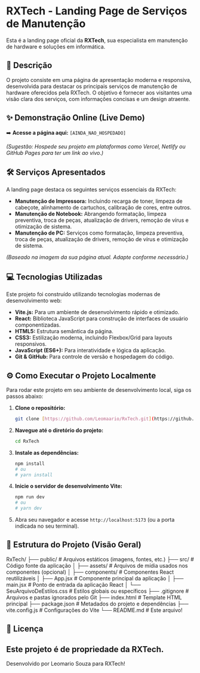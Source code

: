 # RXTech - Landing Page de Serviços de Manutenção

<p align="center">
  </p>

Esta é a landing page oficial da **RXTech**, sua especialista em manutenção de hardware e soluções em informática.

## 🚀 Descrição

O projeto consiste em uma página de apresentação moderna e responsiva, desenvolvida para destacar os principais serviços de manutenção de hardware oferecidos pela RXTech. O objetivo é fornecer aos visitantes uma visão clara dos serviços, com informações concisas e um design atraente.

## ✨ Demonstração Online (Live Demo)

➡️ **Acesse a página aqui:** `[AINDA_NAO_HOSPEDADO]`

*(Sugestão: Hospede seu projeto em plataformas como Vercel, Netlify ou GitHub Pages para ter um link ao vivo.)*

## 🛠️ Serviços Apresentados

A landing page destaca os seguintes serviços essenciais da RXTech:

* **Manutenção de Impressora:** Incluindo recarga de toner, limpeza de cabeçote, alinhamento de cartuchos, calibração de cores, entre outros.
* **Manutenção de Notebook:** Abrangendo formatação, limpeza preventiva, troca de peças, atualização de drivers, remoção de vírus e otimização de sistema.
* **Manutenção de PC:** Serviços como formatação, limpeza preventiva, troca de peças, atualização de drivers, remoção de vírus e otimização de sistema.

*(Baseado na imagem da sua página atual. Adapte conforme necessário.)*

## 💻 Tecnologias Utilizadas

Este projeto foi construído utilizando tecnologias modernas de desenvolvimento web:

* **Vite.js:** Para um ambiente de desenvolvimento rápido e otimizado.
* **React:** Biblioteca JavaScript para construção de interfaces de usuário componentizadas.
* **HTML5:** Estrutura semântica da página.
* **CSS3:** Estilização moderna, incluindo Flexbox/Grid para layouts responsivos.
* **JavaScript (ES6+):** Para interatividade e lógica da aplicação.
* **Git & GitHub:** Para controle de versão e hospedagem do código.

## ⚙️ Como Executar o Projeto Localmente

Para rodar este projeto em seu ambiente de desenvolvimento local, siga os passos abaixo:

1.  **Clone o repositório:**
    ```bash
    git clone [https://github.com/Leomaario/RxTech.git](https://github.com/Leomaario/RxTech.git)
    ```
2.  **Navegue até o diretório do projeto:**
    ```bash
    cd RxTech
    ```
3.  **Instale as dependências:**
    ```bash
    npm install
    # ou
    # yarn install
    ```
4.  **Inicie o servidor de desenvolvimento Vite:**
    ```bash
    npm run dev
    # ou
    # yarn dev
    ```
5.  Abra seu navegador e acesse `http://localhost:5173` (ou a porta indicada no seu terminal).

## 📂 Estrutura do Projeto (Visão Geral)

RxTech/
├── public/             # Arquivos estáticos (imagens, fontes, etc.)
├── src/                # Código fonte da aplicação
│   ├── assets/         # Arquivos de mídia usados nos componentes (opcional)
│   ├── components/     # Componentes React reutilizáveis
│   ├── App.jsx         # Componente principal da aplicação
│   ├── main.jsx        # Ponto de entrada da aplicação React
│   └── SeuArquivoDeEstilos.css # Estilos globais ou específicos
├── .gitignore          # Arquivos e pastas ignorados pelo Git
├── index.html          # Template HTML principal
├── package.json        # Metadados do projeto e dependências
├── vite.config.js      # Configurações do Vite
└── README.md           # Este arquivo!



## 📄 Licença

Este projeto é de propriedade da RXTech.
---

Desenvolvido por Leomario Souza para RXTech!
